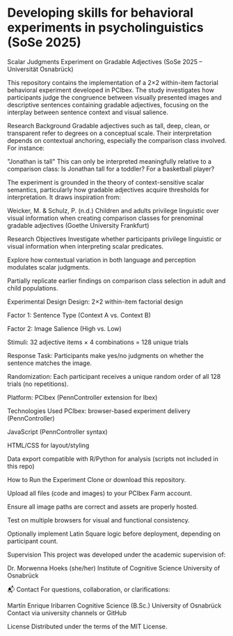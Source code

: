 # Developing skills for behavioral experiments in psycholinguistics (SoSe 2025)
Scalar Judgments Experiment on Gradable Adjectives
(SoSe 2025 – Universität Osnabrück)

This repository contains the implementation of a 2×2 within-item factorial behavioral experiment developed in PCIbex. The study investigates how participants judge the congruence between visually presented images and descriptive sentences containing gradable adjectives, focusing on the interplay between sentence context and visual salience.

Research Background
Gradable adjectives such as tall, deep, clean, or transparent refer to degrees on a conceptual scale. Their interpretation depends on contextual anchoring, especially the comparison class involved. For instance:

"Jonathan is tall"
This can only be interpreted meaningfully relative to a comparison class: Is Jonathan tall for a toddler? For a basketball player?

The experiment is grounded in the theory of context-sensitive scalar semantics, particularly how gradable adjectives acquire thresholds for interpretation. It draws inspiration from:

Weicker, M. & Schulz, P. (n.d.)
Children and adults privilege linguistic over visual information when creating comparison classes for prenominal gradable adjectives
(Goethe University Frankfurt)

Research Objectives
Investigate whether participants privilege linguistic or visual information when interpreting scalar predicates.

Explore how contextual variation in both language and perception modulates scalar judgments.

Partially replicate earlier findings on comparison class selection in adult and child populations.

Experimental Design
Design: 2×2 within-item factorial design

Factor 1: Sentence Type (Context A vs. Context B)

Factor 2: Image Salience (High vs. Low)

Stimuli: 32 adjective items × 4 combinations = 128 unique trials

Response Task: Participants make yes/no judgments on whether the sentence matches the image.

Randomization: Each participant receives a unique random order of all 128 trials (no repetitions).

Platform: PCIbex (PennController extension for Ibex)

Technologies Used
PCIbex: browser-based experiment delivery (PennController)

JavaScript (PennController syntax)

HTML/CSS for layout/styling

Data export compatible with R/Python for analysis (scripts not included in this repo)

How to Run the Experiment
Clone or download this repository.

Upload all files (code and images) to your PCIbex Farm account.

Ensure all image paths are correct and assets are properly hosted.

Test on multiple browsers for visual and functional consistency.

Optionally implement Latin Square logic before deployment, depending on participant count.

Supervision
This project was developed under the academic supervision of:

Dr. Morwenna Hoeks (she/her)
Institute of Cognitive Science
University of Osnabrück


📬 Contact
For questions, collaboration, or clarifications:

Martín Enrique Iribarren
Cognitive Science (B.Sc.)
University of Osnabrück
Contact via university channels or GitHub

License
Distributed under the terms of the MIT License.
